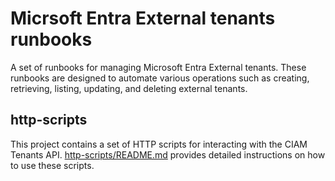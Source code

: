 # Micrsoft Entra External tenants runbooks

A set of runbooks for managing Microsoft Entra External tenants. These runbooks are designed to automate various operations such as creating, retrieving, listing, updating, and deleting external tenants.

## http-scripts
This project contains a set of HTTP scripts for interacting with the CIAM Tenants API. [http-scripts/README.md](http-scripts/README.md) provides detailed instructions on how to use these scripts.
